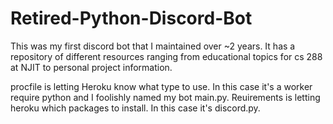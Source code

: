 # Retired-Python-Discord-Bot
This was my first discord bot that I maintained over ~2 years. It has a repository of different resources ranging from educational topics for cs 288 at NJIT to personal project information.

procfile is letting Heroku know what type to use. In this case it's a worker require python and I foolishly named my bot main.py.
Reuirements is letting heroku which packages to install. In this case it's discord.py.
